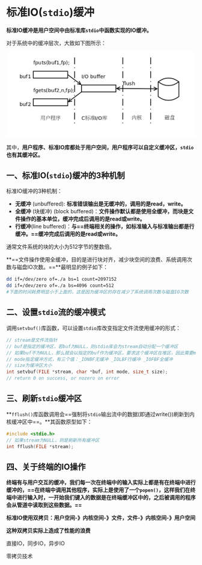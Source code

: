 # 标准IO(`stdio`)缓冲

**标准IO缓冲是用户空间中由标准库`stdio`中函数实现的IO缓冲。**

对于系统中的缓冲层次，大致如下图所示：

![img1](./1.png)

其中，**用户程序、标准IO库都处于用户空间，用户程序可以自定义缓冲区，`stdio`也有其缓冲区。**

## 一、标准IO(`stdio`)缓冲的3种机制

标准IO缓冲的3种机制：

+ **无缓冲** (unbuffered): **标准错误输出是无缓冲的，调用的是read，write。**
+ **全缓冲** (块缓冲) (block  buffered)：**文件操作默认都是使用全缓冲，而块是文件操作的基本单位，缓冲完成后调用的是read或write。**
+ **行缓冲**(line buffered)：**与==终端相关的操作，如标准输入与标准输出都是行缓冲。==缓冲完成后调用的是read或write。**

通常文件系统的块的大小为512字节的整数倍。

**==文件操作使用全缓冲，目的是进行块对齐，减少块空间的浪费、系统调用次数与磁盘IO次数。==**最明显的例子如下：

```bash
dd if=/dev/zero of=./a bs=1 count=2097152
dd if=/dev/zero of=./a bs=4096 count=512
#下面的时间耗费明显小于上面的，这是因为缓冲区的存在减少了系统调用次数与磁盘IO次数
```



## 二、设置`stdio`流的缓冲模式

调用`setvbuf()`库函数，可以设置`stdio`库改变指定文件流使用缓冲的形式：

```c
// stream是文件流指针
// buf是指定的缓冲区，若buf为NULL，则stdio库会为stream自动分配一个缓冲区
// 如果buf不为NULL，那么就会以指定的buf作为缓冲区，要求这个缓冲区在堆区，因此需要malloc或者calloc进行分配
// mode指定缓冲方式，有三个值：_IONBF无缓冲 _IOLBF行缓冲 _IOFBF全缓冲
// size为缓冲区大小
int setvbuf(FILE *stream, char *buf, int mode, size_t size);
// return 0 on success, or nozero on error
```



## 三、刷新`stdio`缓冲区

**`fflush()`库函数调用会==强制将`stdio`输出流中的数据(即通过write())刷新到内核缓冲区中==。**其函数原型如下：

```c
#include <stdio.h>
// 如果stream为NULL，则是刷新所有缓冲区
int fflush(FILE *stream);
```



## 四、关于终端的IO操作

**终端有与用户交互的缓冲，我们每一次在终端中的输入实际上都是有在终端中进行缓冲的，==在终端中调用其他程序，实际上是使用了一个`popen()`，这样我们在终端中进行输入时，一开始我们键入的数据是在终端缓冲区中的，之后被调用的程序会从管道中读取到这些数据。==**



**标准IO使用双拷贝：用户空间-》内核空间-》文件，文件-》内核空间-》用户空间**

**这种双拷贝实际上造成了性能的浪费**





直接IO，同步IO，异步IO

零拷贝技术

